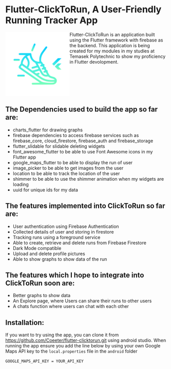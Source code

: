 # Flutter-ClickToRun, A User-Friendly Running Tracker App
<img src="https://github.com/Coeeter/flutter-clicktorun/blob/master/android/app/src/main/ic_launcher-playstore.png?raw=true" align="left" width="200">
Flutter-ClickToRun is an application built using the Flutter framework with firebase as the backend. This application is being created for my modules in my studies at Temasek Polytechnic to show my proficiency in Flutter devolopment.
<br clear="left"/>

## The Dependencies used to build the app so far are:
- charts_flutter for drawing graphs
- firebase dependencies to access firebase services such as firebase_core, cloud_firestore, firebase_auth and firebase_storage
- flutter_slidable for slidable deleting widgets
- font_awesome_flutter to be able to use Font Awesome icons in my Flutter app
- google_maps_flutter to be able to display the run of user
- image_picker to be able to get images from the user
- location to be able to track the location of the user
- shimmer to be able to use the shimmer animation when my widgets are loading
- uuid for unique ids for my data

## The features implemented into ClickToRun so far are:
- User authentication using Firebase Authentication
- Collected details of user and storing in firestore
- Tracking runs using a foreground service
- Able to create, retrieve and delete runs from Firebase Firestore
- Dark Mode compatible
- Upload and delete profile pictures
- Able to show graphs to show data of the run

## The features which I hope to integrate into ClickToRun soon are:
- Better graphs to show data
- An Explore page, where Users can share their runs to other users
- A chats function where users can chat with each other

## Installation:
If you want to try using the app, you can clone it from https://github.com/Coeeter/flutter-clicktorun.git using android studio. When running the app ensure you add the line below by using your own Google Maps API key to the `local.properties` file in the `android` folder
```properties
GOOGLE_MAPS_API_KEY = YOUR_API_KEY
```
